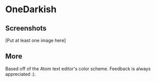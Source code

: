 # OneDarkish

## Screenshots

[Put at least one image here]

## More

Based off of the Atom text editor's color scheme. Feedback is always appreciated :).
